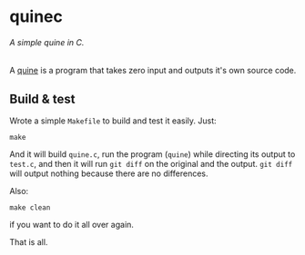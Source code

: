 # quinec
###### A simple quine in C.

A [quine](https://en.wikipedia.org/wiki/Quine_%28computing%29) is a program
that takes zero input and outputs it's own source code.

## Build & test

Wrote a simple `Makefile` to build and test it easily.
Just: 

```
make
```

And it will build `quine.c`, run the program (`quine`) while directing its
output to `test.c`, and then it will run `git diff` on the original and the
output. `git diff` will output nothing because there are no differences.

Also:

```
make clean
```

if you want to do it all over again.

That is all.
